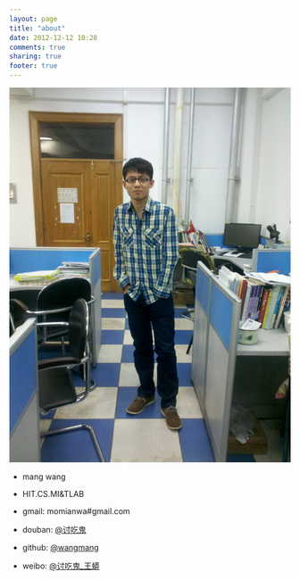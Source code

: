 ```yaml
---
layout: page
title: "about"
date: 2012-12-12 10:28
comments: true
sharing: true
footer: true
---
```

![alt text](/images/4.jpg "")

* mang wang
* HIT.CS.MI&TLAB

* gmail: momianwa#gmail.com
* douban: [@讨吃鬼](http://www.douban.com/people/momianwa/)
* github: [@wangmang](https://github.com/wangmang)
* weibo: [@讨吃鬼_王蟒](http://www.weibo.com/mangwang/profile?rightmod=1&wvr=5&mod=personinfo)

